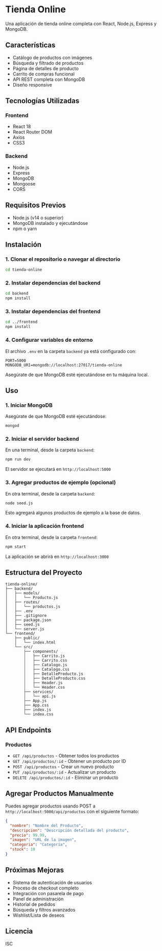 # Tienda Online

Una aplicación de tienda online completa con React, Node.js, Express y MongoDB.

## Características

- Catálogo de productos con imágenes
- Búsqueda y filtrado de productos
- Página de detalles de producto
- Carrito de compras funcional
- API REST completa con MongoDB
- Diseño responsive

## Tecnologías Utilizadas

### Frontend
- React 18
- React Router DOM
- Axios
- CSS3

### Backend
- Node.js
- Express
- MongoDB
- Mongoose
- CORS

## Requisitos Previos

- Node.js (v14 o superior)
- MongoDB instalado y ejecutándose
- npm o yarn

## Instalación

### 1. Clonar el repositorio o navegar al directorio

```bash
cd tienda-online
```

### 2. Instalar dependencias del backend

```bash
cd backend
npm install
```

### 3. Instalar dependencias del frontend

```bash
cd ../frontend
npm install
```

### 4. Configurar variables de entorno

El archivo `.env` en la carpeta `backend` ya está configurado con:
```
PORT=5000
MONGODB_URI=mongodb://localhost:27017/tienda-online
```

Asegúrate de que MongoDB esté ejecutándose en tu máquina local.

## Uso

### 1. Iniciar MongoDB

Asegúrate de que MongoDB esté ejecutándose:

```bash
mongod
```

### 2. Iniciar el servidor backend

En una terminal, desde la carpeta `backend`:

```bash
npm run dev
```

El servidor se ejecutará en `http://localhost:5000`

### 3. Agregar productos de ejemplo (opcional)

En otra terminal, desde la carpeta `backend`:

```bash
node seed.js
```

Esto agregará algunos productos de ejemplo a la base de datos.

### 4. Iniciar la aplicación frontend

En otra terminal, desde la carpeta `frontend`:

```bash
npm start
```

La aplicación se abrirá en `http://localhost:3000`

## Estructura del Proyecto

```
tienda-online/
├── backend/
│   ├── models/
│   │   └── Producto.js
│   ├── routes/
│   │   └── productos.js
│   ├── .env
│   ├── .gitignore
│   ├── package.json
│   ├── seed.js
│   └── server.js
└── frontend/
    ├── public/
    │   └── index.html
    └── src/
        ├── components/
        │   ├── Carrito.js
        │   ├── Carrito.css
        │   ├── Catalogo.js
        │   ├── Catalogo.css
        │   ├── DetalleProducto.js
        │   ├── DetalleProducto.css
        │   ├── Header.js
        │   └── Header.css
        ├── services/
        │   └── api.js
        ├── App.js
        ├── App.css
        ├── index.js
        └── index.css
```

## API Endpoints

### Productos

- `GET /api/productos` - Obtener todos los productos
- `GET /api/productos/:id` - Obtener un producto por ID
- `POST /api/productos` - Crear un nuevo producto
- `PUT /api/productos/:id` - Actualizar un producto
- `DELETE /api/productos/:id` - Eliminar un producto

## Agregar Productos Manualmente

Puedes agregar productos usando POST a `http://localhost:5000/api/productos` con el siguiente formato:

```json
{
  "nombre": "Nombre del Producto",
  "descripcion": "Descripción detallada del producto",
  "precio": 99.99,
  "imagen": "URL de la imagen",
  "categoria": "Categoría",
  "stock": 10
}
```

## Próximas Mejoras

- Sistema de autenticación de usuarios
- Proceso de checkout completo
- Integración con pasarela de pago
- Panel de administración
- Historial de pedidos
- Búsqueda y filtros avanzados
- Wishlist/Lista de deseos

## Licencia

ISC
